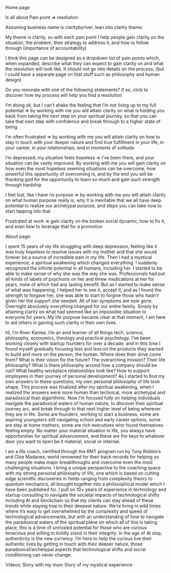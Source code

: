 Home page

Is all about 
Pain point => resolution

Assuming business name is claritybyriver, lean into clarity theme:

My theme is clarity, so with each pain point I help people gain clarity on the situation, the problem, their strategy to address it, and how to follow through (importance of accountability)

I think this page can be designed as a dropdown list of pain points which, when expanded, describe what they can expect to gain clarity on and what the resolution will look like. It should not go into details on the process, (but I could have a separate page on that stuff such as philosophy and human design)



Do you resonate with one of the following statements? If so, click to discover how my process will help you find a resolution

I’m doing ok, but I can’t shake the feeling that I’m not living up to my full potential
=> by working with me you will attain clarity on what is holding you back from taking the next step on your spiritual journey, so that you can take that next step with confidence and break through to a higher state of being

I’m often frustrated
=> by working with me you will attain clarity on how to stay in touch with your deeper nature and find true fulfillment in your life, in your career, in your relationships, and in moments of solitude

I’m depressed, my situation feels hopeless
=> I’ve been there, and your situation can be vastly improved. By working with me you will gain clarity on how even the most hopeless seeming situations can be overcome, how powerful this opportunity of overcoming is, and by the end you will be thanking god for the opportunity to learn so much and gain such strength through hardship

I feel lost, like I have no purpose
=> by working with me you will attain clarity on what human purpose really is, why it is inevitable that we all have deep potential to realize our archetypal purpose, and steps you can take now to start tapping into that

Frustrated at work
=> gain clarity on the broken social dynamic, how to fix it, and even how to leverage that for a promotion





About page:

I spent 15 years of my life struggling with deep depression, feeling like it was truly hopeless to resolve issues with my mother and that she would forever be a source of incredible pain in my life. Then I had a mystical experience, a spiritual awakening which changed everything. I suddenly recognized the infinite potential in all humans, including her. I started to be able to make sense of why she was the way she was. Professionals had put all kinds of labels of psychosis on her and threw medications at her for years, none of which had any lasting benefit. But as I started to make sense of what was happening, I helped her to see it, accept it, and as I found the strength to forgave her, she was able to start to forgive those who hadn’t given her the support she needed. All of her symptoms are now gone. 
Overnight absolutely everything changed for our entire family. Simply by attaining clarity on what had seemed like an impossible situation to everyone for years. My life purpose became clear at that moment, I am here to aid others in gaining such clarity in their own lives.

Hi, I’m River Kanies. I’m an avid learner of all things tech, science, philosophy, economics, theology and practical psychology. I’ve been working closely with startup founders for over a decade, and in this time I found myself gradually focusing less and less on the products they wanted to build and more on the person, the human. Where does their drive come from? What is their vision for the future? The overarching mission? Their life philosophy? What is there philosophy around how a company should be run? What healthy workplace relationships look like? How to support employees in their journey of personal development? As I started to find my own answers to these questions, my own personal philosophy of life took shape. This process was finalized after my spiritual awakening, when I realized the answers were more human than technical, more archetypal and paradoxical than algorithmic. Now I’m focused fully on helping individuals navigate the paradoxical waters of human nature, to discover their spiritual journey arc, and break through to that next higher level of being wherever they are in life. Some are founders, working to start a business, some are aspiring youngsters still navigating school and early career options, some are stay at home mothers, some are rich executives who found themselves feeling empty. No matter your material situation in life, you always have opportunities for spiritual advancement, and these are the keys to whatever door you want to open be it material, social or internal.

I am a life coach, certified through the RMT program run by Tony Robbin’s and Cloe Madanes, world renowned for their track records for helping so many people make major breakthroughs and overcome even the most challenging situations. I bring a unique perspective to the coaching space with my strong personal philosophy of life, one which is based on cutting edge scientific discoveries in fields ranging from complexity theory to quantum mechanics, all brought together into a philosophical model which I have been published for. I pull on 10+ years of experience in technology and startup consulting to navigate the societal impacts of technological shifts including AI and blockchain so that my clients can stay ahead of these trends while staying true to their deepest nature. We’re living in wild times where it’s easy to get overwhelmed by the complexity and speed of technological advancements, but with an understanding of how to navigate the paradoxical waters of the spiritual plane on which all of this is taking place, this is a time of unrivaled potential for those who are curious tenacious and willing to boldly stand in their integrity. In the age of AI slop, authenticity is the new currency. I’m here to help the curious live their authentic lives by getting in touch with their deeper nature, those paradoxical/archetypal aspects that technological shifts and social conditioning can never change.

Videos:
Story with my mom
Story of my mystical experience